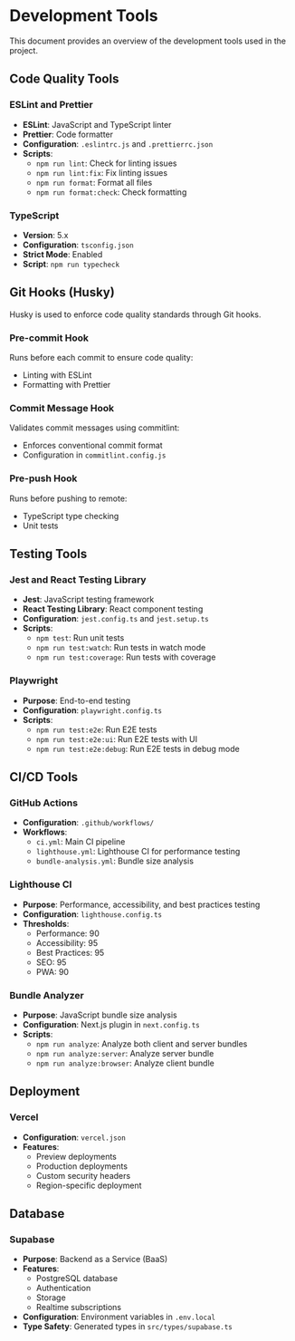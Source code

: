 # Development Tools

This document provides an overview of the development tools used in the project.

## Code Quality Tools

### ESLint and Prettier

- **ESLint**: JavaScript and TypeScript linter
- **Prettier**: Code formatter
- **Configuration**: `.eslintrc.js` and `.prettierrc.json`
- **Scripts**:
  - `npm run lint`: Check for linting issues
  - `npm run lint:fix`: Fix linting issues
  - `npm run format`: Format all files
  - `npm run format:check`: Check formatting

### TypeScript

- **Version**: 5.x
- **Configuration**: `tsconfig.json`
- **Strict Mode**: Enabled
- **Script**: `npm run typecheck`

## Git Hooks (Husky)

Husky is used to enforce code quality standards through Git hooks.

### Pre-commit Hook

Runs before each commit to ensure code quality:

- Linting with ESLint
- Formatting with Prettier

### Commit Message Hook

Validates commit messages using commitlint:

- Enforces conventional commit format
- Configuration in `commitlint.config.js`

### Pre-push Hook

Runs before pushing to remote:

- TypeScript type checking
- Unit tests

## Testing Tools

### Jest and React Testing Library

- **Jest**: JavaScript testing framework
- **React Testing Library**: React component testing
- **Configuration**: `jest.config.ts` and `jest.setup.ts`
- **Scripts**:
  - `npm test`: Run unit tests
  - `npm run test:watch`: Run tests in watch mode
  - `npm run test:coverage`: Run tests with coverage

### Playwright

- **Purpose**: End-to-end testing
- **Configuration**: `playwright.config.ts`
- **Scripts**:
  - `npm run test:e2e`: Run E2E tests
  - `npm run test:e2e:ui`: Run E2E tests with UI
  - `npm run test:e2e:debug`: Run E2E tests in debug mode

## CI/CD Tools

### GitHub Actions

- **Configuration**: `.github/workflows/`
- **Workflows**:
  - `ci.yml`: Main CI pipeline
  - `lighthouse.yml`: Lighthouse CI for performance testing
  - `bundle-analysis.yml`: Bundle size analysis

### Lighthouse CI

- **Purpose**: Performance, accessibility, and best practices testing
- **Configuration**: `lighthouse.config.ts`
- **Thresholds**:
  - Performance: 90
  - Accessibility: 95
  - Best Practices: 95
  - SEO: 95
  - PWA: 90

### Bundle Analyzer

- **Purpose**: JavaScript bundle size analysis
- **Configuration**: Next.js plugin in `next.config.ts`
- **Scripts**:
  - `npm run analyze`: Analyze both client and server bundles
  - `npm run analyze:server`: Analyze server bundle
  - `npm run analyze:browser`: Analyze client bundle

## Deployment

### Vercel

- **Configuration**: `vercel.json`
- **Features**:
  - Preview deployments
  - Production deployments
  - Custom security headers
  - Region-specific deployment

## Database

### Supabase

- **Purpose**: Backend as a Service (BaaS)
- **Features**:
  - PostgreSQL database
  - Authentication
  - Storage
  - Realtime subscriptions
- **Configuration**: Environment variables in `.env.local`
- **Type Safety**: Generated types in `src/types/supabase.ts`
